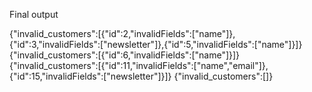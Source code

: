 Final output 

{"invalid_customers":[{"id":2,"invalidFields":["name"]},{"id":3,"invalidFields":["newsletter"]},{"id":5,"invalidFields":["name"]}]}
{"invalid_customers":[{"id":6,"invalidFields":["name"]}]}
{"invalid_customers":[{"id":11,"invalidFields":["name","email"]},{"id":15,"invalidFields":["newsletter"]}]}
{"invalid_customers":[]}
